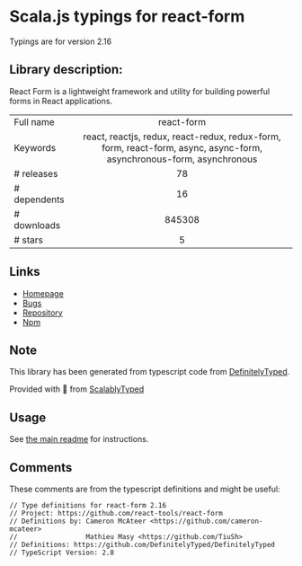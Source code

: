 
# Scala.js typings for react-form

Typings are for version 2.16

## Library description:
React Form is a lightweight framework and utility for building powerful forms in React applications.

|                    |                 |
| ------------------ | :-------------: |
| Full name          | react-form |
| Keywords           | react, reactjs, redux, react-redux, redux-form, form, react-form, async, async-form, asynchronous-form, asynchronous |
| # releases         | 78 |
| # dependents       | 16 |
| # downloads        | 845308 |
| # stars            | 5 |

## Links
- [Homepage](https://github.com/react-tools/react-form#readme)
- [Bugs](https://github.com/react-tools/react-form/issues)
- [Repository](https://github.com/react-tools/react-form)
- [Npm](https://www.npmjs.com/package/react-form)
    


## Note
This library has been generated from typescript code from [DefinitelyTyped](https://definitelytyped.org).

Provided with :purple_heart: from [ScalablyTyped](https://github.com/oyvindberg/ScalablyTyped)

## Usage
See [the main readme](../../readme.md) for instructions.

## Comments

These comments are from the typescript definitions and might be useful:
```
// Type definitions for react-form 2.16
// Project: https://github.com/react-tools/react-form
// Definitions by: Cameron McAteer <https://github.com/cameron-mcateer>
//                 Mathieu Masy <https://github.com/TiuSh>
// Definitions: https://github.com/DefinitelyTyped/DefinitelyTyped
// TypeScript Version: 2.8

```

